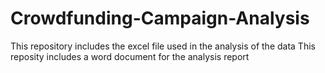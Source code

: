 # Crowdfunding-Campaign-Analysis
This repository includes the excel file used in the analysis of the data
This reposity includes a word document for the analysis report
